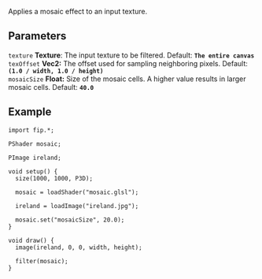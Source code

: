 Applies a mosaic effect to an input texture.

## Parameters
`texture` **Texture**: The input texture to be filtered. Default: **`The entire canvas`**
<br>
`texOffset` **Vec2:** The offset used for sampling neighboring pixels. Default: **`(1.0 / width, 1.0 / height)`**
<br>
`mosaicSize` **Float:** Size of the mosaic cells. A higher value results in larger mosaic cells. Default: **`40.0`**

## Example
```processing
import fip.*;

PShader mosaic;

PImage ireland;

void setup() {
  size(1000, 1000, P3D);

  mosaic = loadShader("mosaic.glsl");

  ireland = loadImage("ireland.jpg");

  mosaic.set("mosaicSize", 20.0);
}

void draw() {
  image(ireland, 0, 0, width, height);

  filter(mosaic);
}

```